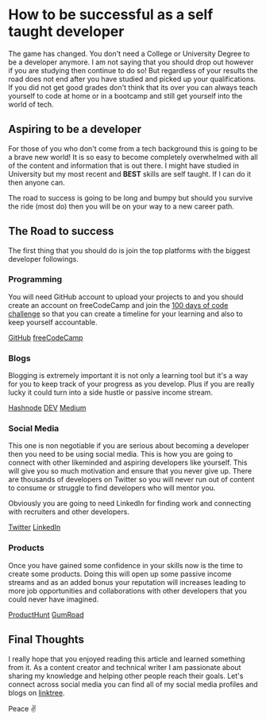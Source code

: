 # How to be successful as a self taught developer

The game has changed. You don't need a College or University Degree to be a developer anymore. I am not saying that you should drop out however if you are studying then continue to do so! But regardless of your results the road does not end after you have studied and picked up your qualifications. If you did not get good grades don't think that its over you can always teach yourself to code at home or in a bootcamp and still get yourself into the world of tech.

## Aspiring to be a developer

For those of you who don't come from a tech background this is going to be a brave new world! It is so easy to become completely overwhelmed with all of the content and information that is out there. I might have studied in University but my most recent and __BEST__ skills are self taught. If I can do it then anyone can.

The road to success is going to be long and bumpy but should you survive the ride (most do) then you will be on your way to a new career path.

## The Road to success 

The first thing that you should do is join the top platforms with the biggest developer followings.

### Programming

You will need GitHub account to upload your projects to and you should create an account on freeCodeCamp and join the [100 days of code challenge](https://www.100daysofcode.com/) so that you can create a timeline for your learning and also to keep yourself accountable.

[GitHub](https://github.com/)
[freeCodeCamp](https://www.freecodecamp.org/)

### Blogs

Blogging is extremely important it is not only a learning tool but it's a way for you to keep track of your progress as you develop. Plus if you are really lucky it could turn into a side hustle or passive income stream.

[Hashnode](https://hashnode.com/)
[DEV](https://dev.to/)
[Medium](https://medium.com/)

### Social Media

This one is non negotiable if you are serious about becoming a developer then you need to be using social media. This is how you are going to connect with other likeminded and aspiring developers like yourself. This will give you so much motivation and ensure that you never give up. There are thousands of developers on Twitter so you will never run out of content to consume or struggle to find developers who will mentor you.

Obviously you are going to need LinkedIn for finding work and connecting with recruiters and other developers.

[Twitter](https://twitter.com/)
[LinkedIn](https://www.linkedin.com)

### Products

Once you have gained some confidence in your skills now is the time to create some products. Doing this will open up some passive income streams and as an added bonus your reputation will increases leading to more job opportunities and collaborations with other developers that you could never have imagined.

[ProductHunt](https://www.producthunt.com/)
[GumRoad](https://gumroad.com/)

## Final Thoughts

I really hope that you enjoyed reading this article and learned something from it. As a content creator and technical writer I am passionate about sharing my knowledge and helping other people reach their goals. Let's connect across social media you can find all of my social media profiles and blogs on [linktree](https://linktr.ee/andrewbaisden).

Peace ✌️